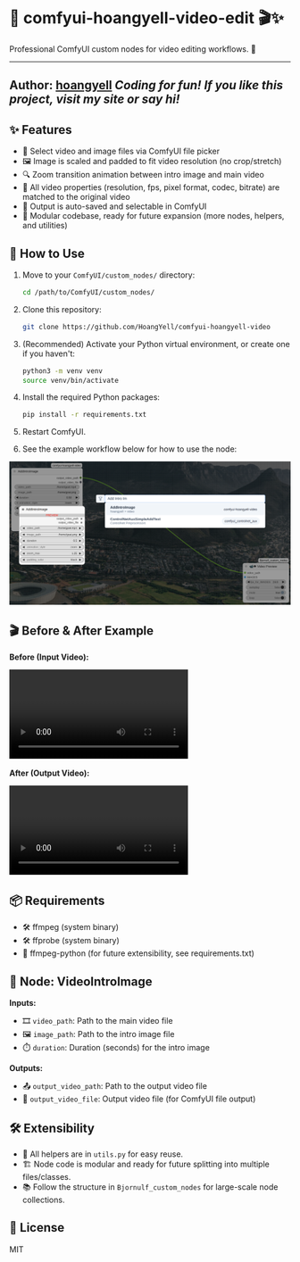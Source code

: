 # 🦙 comfyui-hoangyell-video-edit 🎬✨

Professional ComfyUI custom nodes for video editing workflows. 🚀

---

**Author:** [hoangyell](http://hoangyell.com/)
*Coding for fun! If you like this project, visit my site or say hi!*
-----------------------------------------------------------------------------------

## ✨ Features

- 📂 Select video and image files via ComfyUI file picker
- 🖼️ Image is scaled and padded to fit video resolution (no crop/stretch)
- 🔍 Zoom transition animation between intro image and main video
- 🎥 All video properties (resolution, fps, pixel format, codec, bitrate) are matched to the original video
- 💾 Output is auto-saved and selectable in ComfyUI
- 🧩 Modular codebase, ready for future expansion (more nodes, helpers, and utilities)


## 🚦 How to Use

1. Move to your `ComfyUI/custom_nodes/` directory:
   ```bash
   cd /path/to/ComfyUI/custom_nodes/
   ```
2. Clone this repository:
   ```bash
   git clone https://github.com/HoangYell/comfyui-hoangyell-video
   ```

3. (Recommended) Activate your Python virtual environment, or create one if you haven't:
   ```bash
   python3 -m venv venv
   source venv/bin/activate
   ```
4. Install the required Python packages:
   ```bash
   pip install -r requirements.txt
   ```
5. Restart ComfyUI.

6. See the example workflow below for how to use the node:

<p align="center">
  <img src="input/how_to_use_this_node.png" alt="How to use the VideoIntroImage node" width="600"/>
</p>

## 🎬 Before & After Example

**Before (Input Video):**

<video src="input/goat.mp4" controls width="320"></video>

**After (Output Video):**

<video src="input/this_is_output.mp4" controls width="320"></video>

## 📦 Requirements

- 🛠️ ffmpeg (system binary)
- 🛠️ ffprobe (system binary)
- 🐍 ffmpeg-python (for future extensibility, see requirements.txt)

## 🧩 Node: VideoIntroImage

**Inputs:**

- 🎞️ `video_path`: Path to the main video file
- 🖼️ `image_path`: Path to the intro image file
- ⏱️ `duration`: Duration (seconds) for the intro image

**Outputs:**

- 📤 `output_video_path`: Path to the output video file
- 📁 `output_video_file`: Output video file (for ComfyUI file output)

## 🛠️ Extensibility

- 🧰 All helpers are in `utils.py` for easy reuse.
- 🏗️ Node code is modular and ready for future splitting into multiple files/classes.
- 📚 Follow the structure in `Bjornulf_custom_nodes` for large-scale node collections.

## 📄 License

MIT
